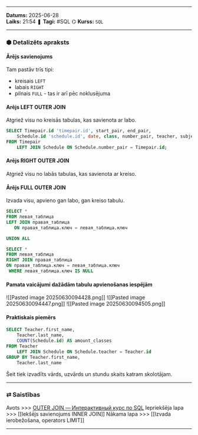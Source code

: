 ___
**Datums:** 2025-06-28   
**Laiks:** 21:54 
❚ **Tagi:** #SQL 
⌬ **Kurss:**  `SQL`

---
### ⬢ Detalizēts apraksts
#### Ārējs savienojums
Tam pastāv trīs tipi:
- kreisais `LEFT`
- labais `RIGHT`
- pilnais `FULL` - tas ir arī pēc noklusējuma
#### Arējs LEFT OUTER JOIN
Atgriež visu no kreisās tabulas, kas savienota ar labo.
```sql
SELECT Timepair.id 'timepair.id', start_pair, end_pair,
    Schedule.id 'schedule.id', date, class, number_pair, teacher, subject, classroom
FROM Timepair
    LEFT JOIN Schedule ON Schedule.number_pair = Timepair.id;
```
#### Arējs RIGHT OUTER JOIN
Atgriež visu no labās tabulas, kas savienota ar kreiso.
#### Ārējs FULL OUTER JOIN
Izvada visu, apvieno gan labo, gan kreiso tabulu.
```sql
SELECT *
FROM левая_таблица
LEFT JOIN правая_таблица
   ON правая_таблица.ключ = левая_таблица.ключ

UNION ALL

SELECT *
FROM левая_таблица
RIGHT JOIN правая_таблица
ON правая_таблица.ключ = левая_таблица.ключ
 WHERE левая_таблица.ключ IS NULL
```
#### Pamata vaicājumi dažādām tabulu apvienošanas iespējām
![[Pasted image 20250630094428.png]]
![[Pasted image 20250630094447.png]]
![[Pasted image 20250630094505.png]]
#### Praktiskais piemērs
```sql
SELECT Teacher.first_name,
	Teacher.last_name,
	COUNT(Schedule.id) AS amount_classes
FROM Teacher
	LEFT JOIN Schedule ON Schedule.teacher = Teacher.id
GROUP BY Teacher.first_name,
	Teacher.last_name
```
Šeit tiek izvadīts vārds, uzvārds un stundu skaits katram skolotājam.


---
### ⇄ Saistības
Avots >>> [OUTER JOIN — Интерактивный курс по SQL](https://sql-academy.org/ru/guide/outer-join)
Iepriekšēja lapa >>> [[Iekšējs savienojums INNER JOIN]]
Nākama lapa >>> [[Izvada ierobežošana, operators LIMIT]]
___